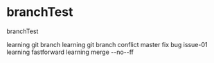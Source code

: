 # branchTest
branchTest

learning git branch
learning git branch conflict master
fix bug issue-01
learning fastforward
learning merge --no--ff 
